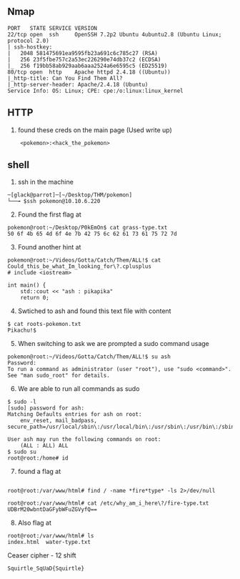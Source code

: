 ## Nmap

```
PORT   STATE SERVICE VERSION
22/tcp open  ssh     OpenSSH 7.2p2 Ubuntu 4ubuntu2.8 (Ubuntu Linux; protocol 2.0)
| ssh-hostkey: 
|   2048 581475691ea9595fb23a691c6c785c27 (RSA)
|   256 23f5fbe757c2a53ec226290e74db37c2 (ECDSA)
|_  256 f19bb58ab929aab6aaa2524a6e6595c5 (ED25519)
80/tcp open  http    Apache httpd 2.4.18 ((Ubuntu))
|_http-title: Can You Find Them All?
|_http-server-header: Apache/2.4.18 (Ubuntu)
Service Info: OS: Linux; CPE: cpe:/o:linux:linux_kernel
```

## HTTP

1. found these creds on the main page (Used write  up)

`    <pokemon>:<hack_the_pokemon>`

## shell

1. ssh in the machine 
```
─[glack@parrot]─[~/Desktop/THM/pokemon]
└──╼ $ssh pokemon@10.10.6.220
```

2. Found the first flag at 

```
pokemon@root:~/Desktop/P0kEmOn$ cat grass-type.txt 
50 6f 4b 65 4d 6f 4e 7b 42 75 6c 62 61 73 61 75 72 7d
```

3. Found another hint at 

```
pokemon@root:~/Videos/Gotta/Catch/Them/ALL!$ cat Could_this_be_what_Im_looking_for\?.cplusplus 
# include <iostream>

int main() {
	std::cout << "ash : pikapika"
	return 0;

```

4. Swtiched to ash and found this text file with content

```
$ cat roots-pokemon.txt
Pikachu!$
```

5. When switching to ask we are prompted a sudo command usage

```
pokemon@root:~/Videos/Gotta/Catch/Them/ALL!$ su ash
Password: 
To run a command as administrator (user "root"), use "sudo <command>".
See "man sudo_root" for details.

```

6. We are able to run all commands as sudo

```
$ sudo -l
[sudo] password for ash: 
Matching Defaults entries for ash on root:
    env_reset, mail_badpass, secure_path=/usr/local/sbin\:/usr/local/bin\:/usr/sbin\:/usr/bin\:/sbin\:/bin\:/snap/bin

User ash may run the following commands on root:
    (ALL : ALL) ALL
$ sudo su
root@root:/home# id

```

7. found a flag at
```

root@root:/var/www/html# find / -name *fire*type* -ls 2>/dev/null

root@root:/var/www/html# cat /etc/why_am_i_here\?/fire-type.txt 
UDBrM20wbntDaGFybWFuZGVyfQ==
```

8. Also flag at

```
root@root:/var/www/html# ls
index.html  water-type.txt
```

Ceaser cipher - 12 shift

`Squirtle_SqUaD{Squirtle}`
